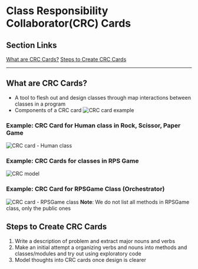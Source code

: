 # Class Responsibility Collaborator(CRC) Cards
## Section Links
[What are CRC Cards?](#what-are-crc-cards)
[Steps to Create CRC Cards](#steps-to-create-crc-cards)

---


## What are CRC Cards?
- A tool to flesh out and design classes through map interactions between classes in a program
- Components of a CRC card
![CRC card example](https://d1b1wr57ag5rdp.cloudfront.net/images/oop/lesson2/crc_card_components_2.jpg)

### Example: CRC Card for Human class in Rock, Scissor, Paper Game
![CRC card - Human class](https://d1b1wr57ag5rdp.cloudfront.net/images/oop/lesson2/human_crc_card.png)

### Example: CRC Cards for classes in RPS Game
![CRC model](https://d1b1wr57ag5rdp.cloudfront.net/images/oop/lesson2/crc_model.png)

### Example: CRC Card for RPSGame Class (Orchestrator)
![CRC card - RPSGame class](https://d1b1wr57ag5rdp.cloudfront.net/images/oop/lesson2/rpsgame_crc_card.png)
**Note**: We do not list all methods in RPSGame class, only the public ones

## Steps to Create CRC Cards
1. Write a description of problem and extract major nouns and verbs
2. Make an initial attempt a organizing verbs and nouns into methods and classes/modules and try out using exploratory code
3. Model thoughts into CRC cards once design is clearer




